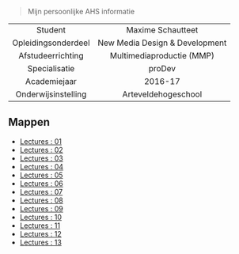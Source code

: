 
> Mijn persoonlijke AHS informatie

|                     |                                    |
| :-----------------: | :--------------------------------: |
| Student             | Maxime Schautteet                  |
| Opleidingsonderdeel | New Media Design & Development     |
| Afstudeerrichting   | Multimediaproductie (MMP)          |
| Specialisatie       | proDev                             |
| Academiejaar        | 2016-17                            |
| Onderwijsinstelling | Arteveldehogeschool                |

Mappen
------

- [Lectures : 01]('/lectures/01/')
- [Lectures : 02]('/lectures/02/')
- [Lectures : 03]('/lectures/03/')
- [Lectures : 04]('/lectures/04/')
- [Lectures : 05]('/lectures/05/')
- [Lectures : 06]('/lectures/06/')
- [Lectures : 07]('/lectures/07/')
- [Lectures : 08]('/lectures/08/')
- [Lectures : 09]('/lectures/09/')
- [Lectures : 10]('/lectures/10/')
- [Lectures : 11]('/lectures/11/')
- [Lectures : 12]('/lectures/12/')
- [Lectures : 13]('/lectures/13/')
